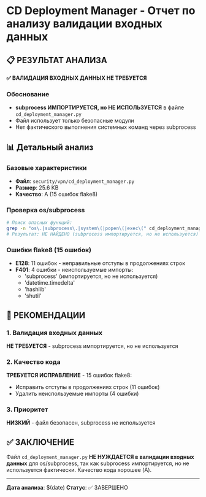 # CD Deployment Manager - Отчет по анализу валидации входных данных

## 📋 РЕЗУЛЬТАТ АНАЛИЗА

**✅ ВАЛИДАЦИЯ ВХОДНЫХ ДАННЫХ НЕ ТРЕБУЕТСЯ**

### Обоснование
- **subprocess ИМПОРТИРУЕТСЯ, но НЕ ИСПОЛЬЗУЕТСЯ** в файле `cd_deployment_manager.py`
- Файл использует только безопасные модули
- Нет фактического выполнения системных команд через subprocess

## 📊 Детальный анализ

### Базовые характеристики
- **Файл**: `security/vpn/cd_deployment_manager.py`
- **Размер**: 25.6 KB
- **Качество**: A (15 ошибок flake8)

### Проверка os/subprocess
```bash
# Поиск опасных функций:
grep -n "os\.|subprocess\.|system\(|popen\(|exec\(" cd_deployment_manager.py
# Результат: НЕ НАЙДЕНО (subprocess импортируется, но не используется)
```

### Ошибки flake8 (15 ошибок)
- **E128**: 11 ошибок - неправильные отступы в продолжениях строк
- **F401**: 4 ошибки - неиспользуемые импорты:
  - 'subprocess' (импортируется, но не используется)
  - 'datetime.timedelta'
  - 'hashlib'
  - 'shutil'

## 🎯 РЕКОМЕНДАЦИИ

### 1. Валидация входных данных
**НЕ ТРЕБУЕТСЯ** - subprocess импортируется, но не используется

### 2. Качество кода
**ТРЕБУЕТСЯ ИСПРАВЛЕНИЕ** - 15 ошибок flake8:
- Исправить отступы в продолжениях строк (11 ошибок)
- Удалить неиспользуемые импорты (4 ошибки)

### 3. Приоритет
**НИЗКИЙ** - файл безопасен, subprocess не используется

## ✅ ЗАКЛЮЧЕНИЕ

Файл `cd_deployment_manager.py` **НЕ НУЖДАЕТСЯ в валидации входных данных** для os/subprocess, так как subprocess импортируется, но не используется фактически. Качество кода хорошее (A).

---
**Дата анализа**: $(date)
**Статус**: ✅ ЗАВЕРШЕНО